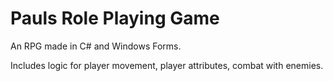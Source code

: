# Pauls Role Playing Game

An RPG made in C# and Windows Forms.

Includes logic for player movement, player attributes, combat with enemies.
